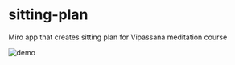 # sitting-plan
Miro app that creates sitting plan for Vipassana meditation course



![demo](https://user-images.githubusercontent.com/4620130/212895059-78b4dd6e-02f9-4a35-a08e-4d29a1f628dc.gif)
